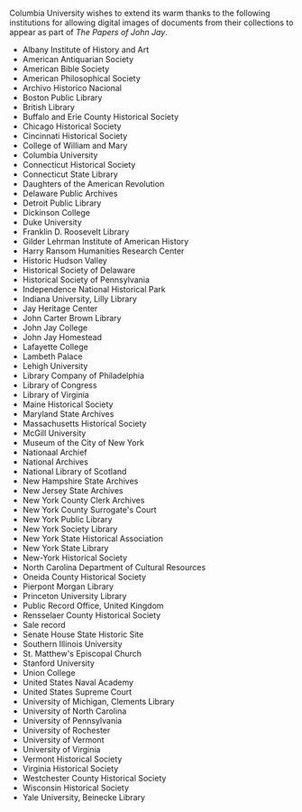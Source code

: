 Columbia University wishes to extend its warm thanks to the following institutions for allowing digital images of documents from their collections to appear as part of _The Papers of John Jay_.

*   Albany Institute of History and Art
*   American Antiquarian Society
*   American Bible Society
*   American Philosophical Society
*   Archivo Historico Nacional
*   Boston Public Library
*   British Library
*   Buffalo and Erie County Historical Society
*   Chicago Historical Society
*   Cincinnati Historical Society
*   College of William and Mary
*   Columbia University
*   Connecticut Historical Society
*   Connecticut State Library
*   Daughters of the American Revolution
*   Delaware Public Archives
*   Detroit Public Library
*   Dickinson College
*   Duke University
*   Franklin D. Roosevelt Library
*   Gilder Lehrman Institute of American History
*   Harry Ransom Humanities Research Center
*   Historic Hudson Valley
*   Historical Society of Delaware
*   Historical Society of Pennsylvania
*   Independence National Historical Park
*   Indiana University, Lilly Library
*   Jay Heritage Center
*   John Carter Brown Library
*   John Jay College
*   John Jay Homestead
*   Lafayette College
*   Lambeth Palace
*   Lehigh University
*   Library Company of Philadelphia
*   Library of Congress
*   Library of Virginia
*   Maine Historical Society
*   Maryland State Archives
*   Massachusetts Historical Society
*   McGill University
*   Museum of the City of New York
*   Nationaal Archief
*   National Archives
*   National Library of Scotland
*   New Hampshire State Archives
*   New Jersey State Archives
*   New York County Clerk Archives
*   New York County Surrogate's Court
*   New York Public Library
*   New York Society Library
*   New York State Historical Association
*   New York State Library
*   New-York Historical Society
*   North Carolina Department of Cultural Resources
*   Oneida County Historical Society
*   Pierpont Morgan Library
*   Princeton University Library
*   Public Record Office, United Kingdom
*   Rensselaer County Historical Society
*   Sale record
*   Senate House State Historic Site
*   Southern Illinois University
*   St. Matthew's Episcopal Church
*   Stanford University
*   Union College
*   United States Naval Academy
*   United States Supreme Court
*   University of Michigan, Clements Library
*   University of North Carolina
*   University of Pennsylvania
*   University of Rochester
*   University of Vermont
*   University of Virginia
*   Vermont Historical Society
*   Virginia Historical Society
*   Westchester County Historical Society
*   Wisconsin Historical Society
*   Yale University, Beinecke Library